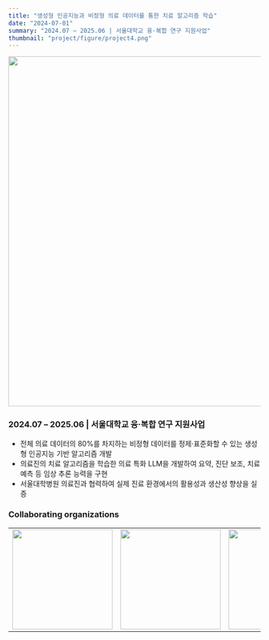 ```yaml
---
title: "생성형 인공지능과 비정형 의료 데이터를 통한 치료 알고리즘 학습"
date: "2024-07-01"
summary: "2024.07 – 2025.06 | 서울대학교 융·복합 연구 지원사업"
thumbnail: "project/figure/project4.png"
---
```

<div style="text-align: center;">
  <img src="/project/figure/project4.png" style="width: 700px; max-width: 100%; height: auto; display: block; margin: 0 auto;">
</div>

### 2024.07 – 2025.06 | 서울대학교 융·복합 연구 지원사업
- 전체 의료 데이터의 80%를 차지하는 비정형 데이터를 정제·표준화할 수 있는 생성형 인공지능 기반 알고리즘 개발
- 의료진의 치료 알고리즘을 학습한 의료 특화 LLM을 개발하여 요약, 진단 보조, 치료 예측 등 임상 추론 능력을 구현
- 서울대학병원 의료진과 협력하여 실제 진료 환경에서의 활용성과 생산성 향상을 실증

### Collaborating organizations
<table>
  <tr>
    <td><img src="/background/snu-night.jpg" width="200"/></td>
    <td><img src="/background/snu-night.jpg" width="200"/></td>
    <td><img src="/background/snu-night.jpg" width="200"/></td>
    <td><img src="/background/snu-night.jpg" width="200"/></td>
  </tr>
</table>

